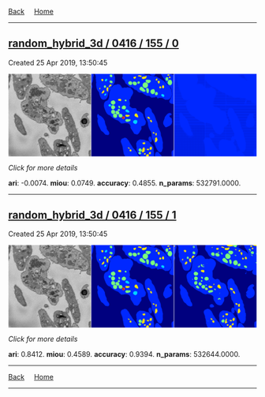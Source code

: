
[Back](..)&nbsp;&nbsp;&nbsp;&nbsp;&nbsp;[Home](https://leapmanlab.github.io/snapshots)

---

<div class="summary"><a href="0"><h2>random_hybrid_3d / 0416 / 155 / 0</h2></a><p>Created 25 Apr 2019, 13:50:45
</p><a href="0"><img src="0/media/summary.png" align="center"></a><p>
<i>Click for more details</i>
</p></div>

**ari**: -0.0074. **miou**: 0.0749. **accuracy**: 0.4855. **n_params**: 532791.0000. 

---

<div class="summary"><a href="1"><h2>random_hybrid_3d / 0416 / 155 / 1</h2></a><p>Created 25 Apr 2019, 13:50:45
</p><a href="1"><img src="1/media/summary.png" align="center"></a><p>
<i>Click for more details</i>
</p></div>

**ari**: 0.8412. **miou**: 0.4589. **accuracy**: 0.9394. **n_params**: 532644.0000. 

---

[Back](..)&nbsp;&nbsp;&nbsp;&nbsp;&nbsp;[Home](https://leapmanlab.github.io/snapshots)

---